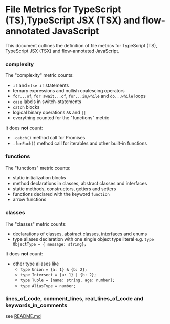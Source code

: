 # File Metrics for TypeScript (TS),TypeScript JSX (TSX) and flow-annotated JavaScript

This document outlines the definition of file metrics for TypeScript (TS), TypeScript JSX (TSX) and flow-annotated JavaScript.

### complexity

The "complexity" metric counts:

-   `if` and `else if` statements
-   ternary expressions and nullish coalescing operators
-   `for...of`, `for await...of`, `for...in`,`while` and `do...while` loops
-   `case` labels in switch-statements
-   `catch` blocks
-   logical binary operations `&&` and `||`
-   everything counted for the "functions" metric

It does **not** count:

-   `.catch()` method call for Promises
-   `.forEach()` method call for iterables and other built-in functions

### functions

The "functions" metric counts:

-   static initialization blocks
-   method declarations in classes, abstract classes and interfaces
-   static methods, constructors, getters and setters
-   functions declared with the keyword `function`
-   arrow functions

### classes

The "classes" metric counts:

-   declarations of classes, abstract classes, interfaces and enums
-   type aliases declaration with one single object type literal e.g. `type ObjectType = { message: string};`

It does **not** count:

-   other type aliases like
    -   `type Union = {a: 1} & {b: 2};`
    -   `type Intersect = {a: 1} | {b: 2};`
    -   `type Tuple = [name: string, age: number];`
    -   `type AliasType = number;`

### lines_of_code, comment_lines, real_lines_of_code and keywords_in_comments

see [README.md](../README.md)
